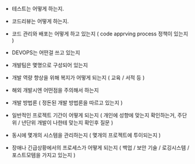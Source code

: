 


- 테스트는 어떻게 하는지.

- 코드리뷰는 어떻게 하는지.

- 코드 관리와 배포는 어떻게 하고 있는지 ( code apprving process 정책이 있는지 )

- DEVOPS는 어떤걸 쓰고 있는지

- 개발팀은 몇명으로 구성되어 있는지

- 개발 역량 향상을 위해 복지가 어떻게 되는지 ( 교육 / 서적 등 )

- 해외 개발시엔 어떤점을 주의해서 하는지 

- 개발 방법론 ( 정돈된 개발 방법론을 따르고 있는지 )

- 일반적인 프로젝트 기간이 어떻게 되는지 ( 개인에 성향에 맞는지 확인하는거, 주단위 / 년단위 개발이 나한테 맞는지 확인후 질문 )

- 동시에 몇개의 시스템을 관리하는지 ( 몇개의 프로젝트에 투이되는지 )

- 장애나 긴급상황에서의 프로세스가 어떻게 되는지 ( 백업 / 보안 기술 / 로깅시스템 / 포스트모템을 가지고 있는지 )

